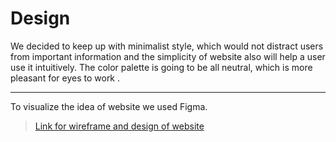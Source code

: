 # Design

We decided to keep up with minimalist style, which would not distract users from
important information and the simplicity of website also will help a user use it
intuitively. The color palette is going to be all neutral, which is more
pleasant for eyes to work .

---

To visualize the idea of website we used Figma.

> [Link for wireframe and design of website](https://www.figma.com/file/PgJYF9HxcRjWgOtmVE1nEj/Untitled?node-id=0%3A1&t=VvWai1GSJN0gNh6c-1)
